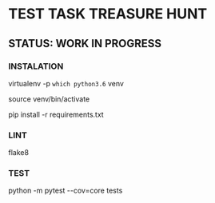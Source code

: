 # TEST TASK TREASURE HUNT
## STATUS: WORK IN PROGRESS
### INSTALATION
virtualenv -p `which python3.6` venv

source venv/bin/activate

pip install -r requirements.txt

### LINT
flake8

### TEST
python -m pytest --cov=core tests